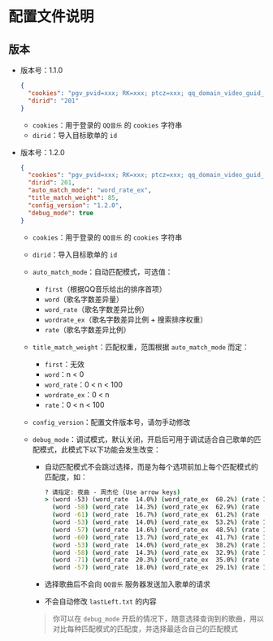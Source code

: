 # 配置文件说明

## 版本

- 版本号：1.1.0

  ```json
  {
    "cookies": "pgv_pvid=xxx; RK=xxx; ptcz=xxx; qq_domain_video_guid_verify=xxx",
    "dirid": "201"
  }
  ```

  - `cookies`：用于登录的 `QQ音乐` 的 `cookies` 字符串
  - `dirid`：导入目标歌单的 `id`

- 版本号：1.2.0

  ```json
  {
    "cookies": "pgv_pvid=xxx; RK=xxx; ptcz=xxx; qq_domain_video_guid_verify=xxx",
    "dirid": 201,
    "auto_match_mode": "word_rate_ex",
    "title_match_weight": 85,
    "config_version": "1.2.0",
    "debug_mode": true
  }
  ```

  - `cookies`：用于登录的 `QQ音乐` 的 `cookies` 字符串
  - `dirid`：导入目标歌单的 `id`
  - `auto_match_mode`：自动匹配模式，可选值：
  
    - `first`（根据QQ音乐给出的排序首项）
    - `word`（歌名字数差异量）
    - `word_rate`（歌名字数差异比例）
    - `wordrate_ex`（歌名字数差异比例 + 搜索排序权重）
    - `rate`（歌名字数差异比例）
  
  - `title_match_weight`：匹配权重，范围根据 `auto_match_mode` 而定：
  
    - `first`：无效
    - `word`：n < 0
    - `word_rate`：0 < n < 100
    - `wordrate_ex`：0 < n
    - `rate`：0 < n < 100
  
  - `config_version`：配置文件版本号，请勿手动修改
  - `debug_mode`：调试模式，默认关闭，开启后可用于调试适合自己歌单的匹配模式，此模式下以下功能会发生改变：

    - 自动匹配模式不会跳过选择，而是为每个选项前加上每个匹配模式的匹配度，如：

      ```cmd
      ? 请指定: 夜曲 - 周杰伦 (Use arrow keys)
      > (word -53) (word_rate  14.0%) (word_rate_ex  68.2%) (rate 100.0%) 夜曲 - 周杰伦
        (word -58) (word_rate  14.3%) (word_rate_ex  62.9%) (rate  50.0%) 夜曲 (Live) - 周杰伦
        (word -61) (word_rate  16.7%) (word_rate_ex  61.2%) (rate  42.1%) 夜曲 + 窃爱 (Live) - 周杰伦
        (word -53) (word_rate  14.0%) (word_rate_ex  53.2%) (rate 100.0%) 夜曲 - 周杰伦
        (word -57) (word_rate  14.6%) (word_rate_ex  48.5%) (rate 100.0%) 夜曲 (伴奏) - 周杰伦
        (word -60) (word_rate  13.7%) (word_rate_ex  41.7%) (rate 100.0%) 夜曲 (升调版伴奏) - 周杰伦
        (word -53) (word_rate  14.0%) (word_rate_ex  38.2%) (rate 100.0%) 夜曲 - 周杰伦
        (word -58) (word_rate  14.3%) (word_rate_ex  32.9%) (rate 100.0%) 夜曲 (纯音乐) - 周杰伦
        (word -71) (word_rate  20.3%) (word_rate_ex  35.0%) (rate  34.5%) 夜曲 - dj - dato.pan - dj - dat - 周杰伦 
        (word -57) (word_rate  18.0%) (word_rate_ex  29.1%) (rate 100.0%) 夜 曲&迷 迭 香 - 周杰伦
      ```

    - 选择歌曲后不会向 `QQ音乐` 服务器发送加入歌单的请求
    - 不会自动修改 `lastLeft.txt` 的内容

    > 你可以在 `debug_mode` 开启的情况下，随意选择查询到的歌曲，用以对比每种匹配模式的匹配度，并选择最适合自己的匹配模式
